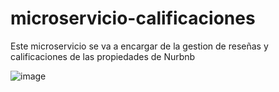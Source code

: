 # microservicio-calificaciones
Este microservicio se va a encargar de la gestion de reseñas y calificaciones de las propiedades de Nurbnb

![image](https://github.com/LuisIndio/microservicio-calificaciones/assets/75867584/1ec59f3d-bbc6-480e-92c0-afa954587a5a)

